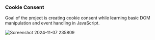 <h3>Cookie Consent</h3>

<p>Goal of the project is creating cookie consent while learning basic DOM manipulation and event handling in JavaScript.</p>


![Screenshot 2024-11-07 235809](https://github.com/user-attachments/assets/89b2d6db-0811-4476-8d58-4dcb7e974797)
